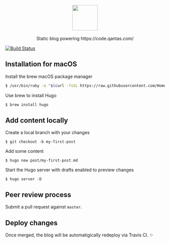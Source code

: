 <p align="center">
  <img src="https://qantasairways.github.io/img/qantas-code-logo.svg" height="80"/>
  <br />
  <br />
  Static blog powering https://code.qantas.com/
 </p>
 
 [![Build Status](https://travis-ci.com/qantasairways/qantas-code.svg?branch=master)](https://travis-ci.com/qantasairways/qantas-code)


## Installation for macOS

Install the brew macOS package manager

```sh
$ /usr/bin/ruby -e "$(curl -fsSL https://raw.githubusercontent.com/Homebrew/install/master/install)"
```

Use brew to install Hugo

```sh
$ brew install hugo
```

## Add content locally

Create a local branch with your changes

```
$ git checkout -b my-first-post
```

Add some content

```
$ hugo new post/my-first-post.md
```

Start the Hugo server with drafts enabled to preview changes

```
$ hugo server -D
```

## Peer review process

Submit a pull request against `master`. 

## Deploy changes

Once merged, the blog will be automatigically redeploy via Travis CI. ✨


